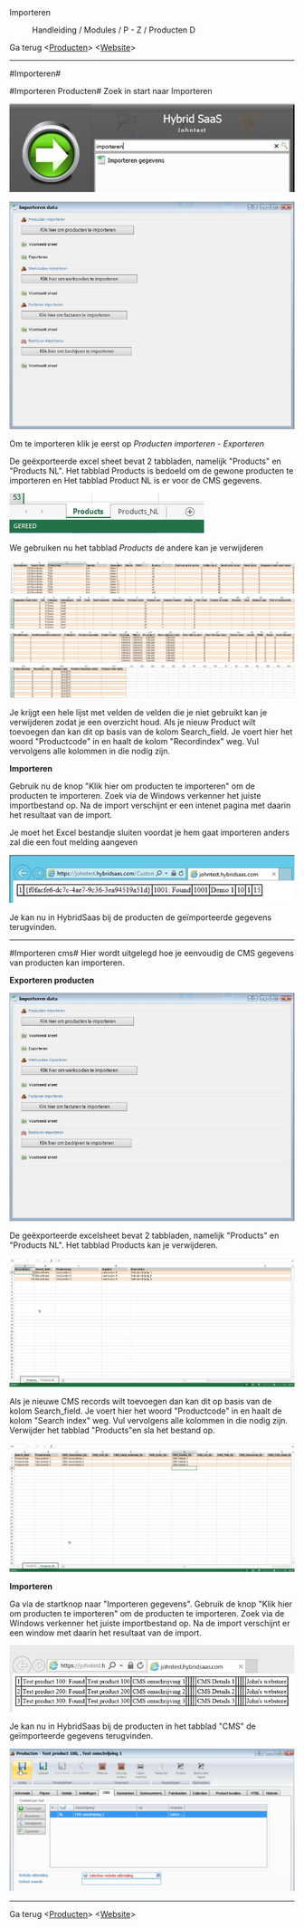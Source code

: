 <properties>
	<page>
		<title>Importeren</title>
		<description>Importeren</description>
	</page>
	<menu>
		<position>Handleiding / Modules / P - Z / Producten</position>
		<title>Importeren</title>
		<sort>D</sort>
	</menu>
</properties>


Ga terug <[Producten](http://hybridsaas.support/pages/handleiding/modules/P-Z/producten/Introductie)> 
<[Website](http://hybridsaas.support/pages/handleiding/modules/P-Z/website/Introductie)>

----------
#Importeren#

#Importeren Producten#
Zoek in start naar Importeren

![](images/start-import.JPG)

![](images/import.JPG)

Om te importeren klik je eerst op 
*Producten importeren - Exporteren*

De geëxporteerde excel sheet bevat 2 tabbladen, namelijk "Products" en "Products NL".
Het tabblad Products is bedoeld om de gewone producten te importeren en Het tabblad Product NL is er voor de CMS gegevens.

![](images/import-tabblad.JPG)

We gebruiken nu het tabblad *Products* de andere kan je verwijderen

![](images/export1.JPG)
![](images/export2.JPG)
![](images/export3.JPG)
![](images/export4.JPg)

Je krijgt een hele lijst met velden de velden die je niet gebruikt kan je verwijderen zodat je een overzicht houd.
Als je nieuw Product wilt toevoegen dan kan dit op basis van de kolom Search_field.
Je voert hier het woord "Productcode" in en haalt de kolom "Recordindex" weg. 
Vul vervolgens alle kolommen in die nodig zijn.

**Importeren**

Gebruik nu de knop "Klik hier om producten te importeren" om de producten te importeren. 
Zoek via de Windows verkenner het juiste importbestand op.
Na de import verschijnt er een intenet pagina met daarin het resultaat van de import.

<div class="info"> Je moet het Excel bestandje sluiten voordat je hem gaat importeren anders zal die een fout melding aangeven </div>

![](images/import-gelukt.jpg)

Je kan nu in HybridSaas bij de producten de geïmporteerde gegevens terugvinden.


----------

#Importeren cms#
Hier wordt uitgelegd hoe je eenvoudig de CMS gegevens van producten kan importeren.

**Exporteren producten**

 
![](images/import.JPG)

De geëxporteerde excelsheet bevat 2 tabbladen, namelijk "Products" en "Products NL".
Het tabblad Products kan je verwijderen.


![](images/producten-excel.jpg)

Als je nieuwe CMS records wilt toevoegen dan kan dit op basis van de kolom Search_field. Je voert hier het woord "Productcode" in en haalt de kolom "Search index" weg. 
Vul vervolgens alle kolommen in die nodig zijn.
Verwijder het tabblad "Products"en sla het bestand op.


![](images/producten-excel1.jpg)

**Importeren**

Ga via de startknop naar "Importeren gegevens".
Gebruik de knop "Klik hier om producten te importeren" om de producten te importeren. Zoek via de Windows verkenner het juiste importbestand op.
Na de import verschijnt er een window met daarin het resultaat van de import.

![](images/producten-resultaat.jpg)

Je kan nu in HybridSaas bij de producten in het tabblad "CMS" de geïmporteerde gegevens terugvinden.

![](images/producten-hs-resultaat.jpg)

----------

Ga terug <[Producten](http://hybridsaas.support/pages/handleiding/modules/P-Z/producten/Introductie)>
<[Website](http://hybridsaas.support/pages/handleiding/modules/P-Z/website/Introductie)>